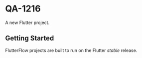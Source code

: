 # QA-1216

A new Flutter project.

## Getting Started

FlutterFlow projects are built to run on the Flutter _stable_ release.

